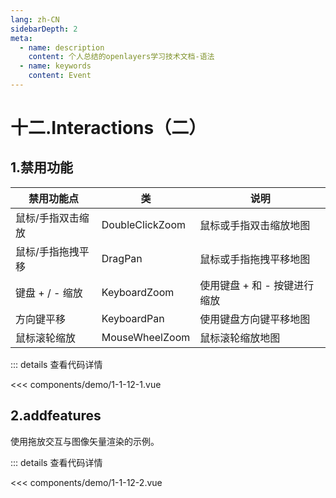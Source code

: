 ```yaml
---
lang: zh-CN
sidebarDepth: 2
meta:
  - name: description
    content: 个人总结的openlayers学习技术文档-语法
  - name: keywords
    content: Event
---
```


# 十二.Interactions（二）

## 1.禁用功能

| 禁用功能点        | 类              | 说明                         |
| ----------------- | --------------- | ---------------------------- |
| 鼠标/手指双击缩放 | DoubleClickZoom | 鼠标或手指双击缩放地图       |
| 鼠标/手指拖拽平移 | DragPan         | 鼠标或手指拖拽平移地图       |
| 键盘 + / - 缩放   | KeyboardZoom    | 使用键盘 + 和 - 按键进行缩放 |
| 方向键平移        | KeyboardPan     | 使用键盘方向键平移地图       |
| 鼠标滚轮缩放      | MouseWheelZoom  | 鼠标滚轮缩放地图             |

  <Container url="http://localhost:8090/resume/demo/?type=openlayers&name=1-1-12-1.vue" />

::: details 查看代码详情

<<< components/demo/1-1-12-1.vue

## 2.addfeatures

使用拖放交互与图像矢量渲染的示例。

  <Container url="http://localhost:8090/resume/demo/?type=openlayers&name=1-1-12-2.vue" />

::: details 查看代码详情

<<< components/demo/1-1-12-2.vue